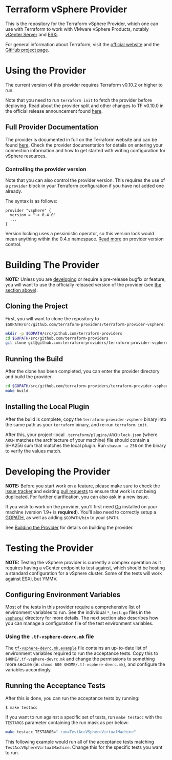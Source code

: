 # Terraform vSphere Provider

This is the repository for the Terraform vSphere Provider, which one can use
with Terraform to work with VMware vSphere Products, notably [vCenter
Server][vmware-vcenter] and [ESXi][vmware-esxi].

[vmware-vcenter]: https://www.vmware.com/products/vcenter-server.html
[vmware-esxi]: https://www.vmware.com/products/esxi-and-esx.html

For general information about Terraform, visit the [official
website][tf-website] and the [GitHub project page][tf-github].

[tf-website]: https://terraform.io/
[tf-github]: https://github.com/hashicorp/terraform

# Using the Provider

The current version of this provider requires Terraform v0.10.2 or higher to
run.

Note that you need to run `terraform init` to fetch the provider before
deploying. Read about the provider split and other changes to TF v0.10.0 in the
official release announcement found [here][tf-0.10-announce].

[tf-0.10-announce]: https://www.hashicorp.com/blog/hashicorp-terraform-0-10/

## Full Provider Documentation

The provider is documented in full on the Terraform website and can be found
[here][tf-vsphere-docs]. Check the provider documentation for details on
entering your connection information and how to get started with writing
configuration for vSphere resources.

[tf-vsphere-docs]: https://www.terraform.io/docs/providers/vsphere/index.html

### Controlling the provider version

Note that you can also control the provider version. This requires the use of a
`provider` block in your Terraform configuration if you have not added one
already.

The syntax is as follows:

```hcl
provider "vsphere" {
  version = "~> 0.4.0"
  ...
}
```

Version locking uses a pessimistic operator, so this version lock would mean
anything within the 0.4.x namespace. [Read more][provider-vc] on provider
version control.

[provider-vc]: https://www.terraform.io/docs/configuration/providers.html#provider-versions

# Building The Provider

**NOTE:** Unless you are [developing](#developing-the-provider) or require a
pre-release bugfix or feature, you will want to use the officially released
version of the provider (see [the section above](#using-the-provider)).

## Cloning the Project

First, you will want to clone the repository to
`$GOPATH/src/github.com/terraform-providers/terraform-provider-vsphere`:

```sh
mkdir -p $GOPATH/src/github.com/terraform-providers
cd $GOPATH/src/github.com/terraform-providers
git clone git@github.com:terraform-providers/terraform-provider-vsphere
```

## Running the Build

After the clone has been completed, you can enter the provider directory and
build the provider.

```sh
cd $GOPATH/src/github.com/terraform-providers/terraform-provider-vsphere
make build
```

## Installing the Local Plugin

After the build is complete, copy the `terraform-provider-vsphere` binary into
the same path as your `terraform` binary, and re-run `terraform init`.

After this, your project-local `.terraform/plugins/ARCH/lock.json` (where `ARCH`
matches the architecture of your machine) file should contain a SHA256 sum that
matches the local plugin. Run `shasum -a 256` on the binary to verify the values
match.

# Developing the Provider

**NOTE:** Before you start work on a feature, please make sure to check the
[issue tracker][gh-issues] and existing [pull requests][gh-prs] to ensure that
work is not being duplicated. For further clarification, you can also ask in a
new issue.

[gh-issues]: https://github.com/terraform-providers/terraform-provider-vsphere/issues
[gh-prs]: https://github.com/terraform-providers/terraform-provider-vsphere/pulls

If you wish to work on the provider, you'll first need [Go][go-website]
installed on your machine (version 1.9+ is **required**). You'll also need to
correctly setup a [GOPATH][gopath], as well as adding `$GOPATH/bin` to your
`$PATH`.

[go-website]: https://golang.org/
[gopath]: http://golang.org/doc/code.html#GOPATH

See [Building the Provider](#building-the-provider) for details on building the provider.

# Testing the Provider

**NOTE:** Testing the vSphere provider is currently a complex operation as it
requires having a vCenter endpoint to test against, which should be hosting a
standard configuration for a vSphere cluster. Some of the tests will work
against ESXi, but YMMV.

## Configuring Environment Variables

Most of the tests in this provider require a comprehensive list of environment
variables to run. See the individual `*_test.go` files in the
[`vsphere/`](vsphere/) directory for more details. The next section also
describes how you can manage a configuration file of the test environment
variables.

### Using the `.tf-vsphere-devrc.mk` file

The [`tf-vsphere-devrc.mk.example`](tf-vsphere-devrc.mk.example) file contains
an up-to-date list of environment variables required to run the acceptance
tests. Copy this to `$HOME/.tf-vsphere-devrc.mk` and change the permissions to
something more secure (ie: `chmod 600 $HOME/.tf-vsphere-devrc.mk`), and
configure the variables accordingly.

## Running the Acceptance Tests

After this is done, you can run the acceptance tests by running:

```sh
$ make testacc
```

If you want to run against a specific set of tests, run `make testacc` with the
`TESTARGS` parameter containing the run mask as per below:

```sh
make testacc TESTARGS="-run=TestAccVSphereVirtualMachine"
```

This following example would run all of the acceptance tests matching
`TestAccVSphereVirtualMachine`. Change this for the specific tests you want to
run.
